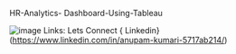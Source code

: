 HR-Analytics- Dashboard-Using-Tableau 

![image](https://github.com/AnupamkumariAkr/HR-Analytics-Dashboard-Using---Tableau/assets/157566167/e31cad63-c621-453e-a793-821949e24951)
Links: 
Lets Connect 
{ Linkedin}(https://www.linkedin.com/in/anupam-kumari-5717ab214/)
